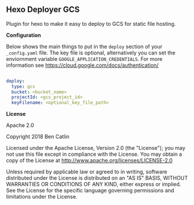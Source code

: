 Hexo Deployer GCS
---
Plugin for hexo to make it easy to deploy to GCS for static file hosting.



**Configuration**

Below shows the main things to put in the `deploy` section of your `_config.yaml` file.  The key file is optional, alternatively you can set the enviornment variable `GOOGLE_APPLICATION_CREDENTIALS`.  For more information see https://cloud.google.com/docs/authentication/

```yaml

deploy:
  type: gcs
  bucket: <bucket_name>
  projectId: <gcs_project_id>
  keyFilename: <optional_key_file_path>

```



**License**

Apache 2.0

Copyright 2018 Ben Catlin

Licensed under the Apache License, Version 2.0 (the "License");
you may not use this file except in compliance with the License.
You may obtain a copy of the License at http://www.apache.org/licenses/LICENSE-2.0

Unless required by applicable law or agreed to in writing, software
distributed under the License is distributed on an "AS IS" BASIS,
WITHOUT WARRANTIES OR CONDITIONS OF ANY KIND, either express or implied.
See the License for the specific language governing permissions and
limitations under the License.
